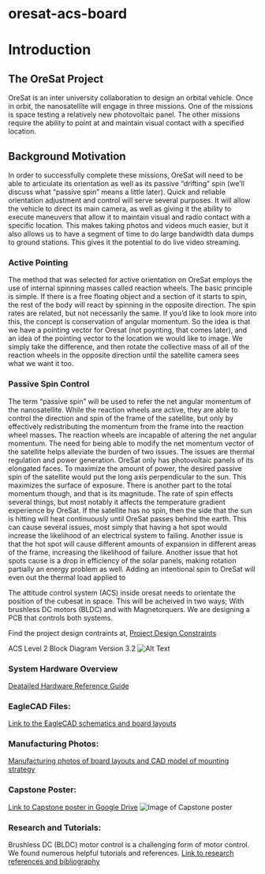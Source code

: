 # oresat-acs-board

# Introduction
## The OreSat Project
OreSat is an inter university collaboration to design an orbital vehicle. Once in orbit, the nanosatellite will engage in three missions. One of the missions is space testing a relatively new photovoltaic panel. The other missions require the ability to point at and maintain visual contact with a specified location. 
## Background Motivation   
In order to successfully complete these missions, OreSat will need to be able to articulate its orientation as well as its passive “drifting” spin (we’ll discuss what “passive spin” means a little later). 
Quick and reliable orientation adjustment and control will serve several purposes. It will allow the vehicle to direct its main camera, as well as giving it the ability to execute maneuvers that allow it to maintain visual and radio contact with a specific location. This makes taking photos and videos much easier, but it also allows us to have a segment of time to do large bandwidth data dumps to ground stations. This gives it the potential to do live video streaming. 
### Active Pointing
The method that was selected for active orientation on OreSat employs the use of internal spinning masses called reaction wheels. The basic principle is simple. If there is a free floating object and a section of it starts to spin, the rest of the body will react by spinning in the opposite direction. The spin rates are related, but not necessarily the same. If you’d like to look more into this, the concept is conservation of angular momentum. 
So the idea is that we have a pointing vector for Oresat (not poynting, that comes later), and an idea of the pointing vector to the location we would like to image. We simply take the difference, and then rotate the collective mass of all of the reaction wheels in the opposite direction until the satellite camera sees what we want it too.  
### Passive Spin Control
The term “passive spin” will be used to refer the net angular momentum of the nanosatellite. While the reaction wheels are active, they are able to control the direction and spin of the frame of the satellite, but only by effectively redistributing the momentum from the frame into the reaction wheel masses. The reaction wheels are incapable of altering the net angular momentum. The need for being able to modify the net momentum vector of the satellite helps alleviate the burden of two issues. The issues are thermal regulation and power generation. OreSat only has photovoltaic panels of its elongated faces. To maximize the amount of power, the desired passive spin of the satellite would put the long axis perpendicular to the sun. This maximizes the surface of exposure. There is another part to the total momentum though, and that is its magnitude. The rate of spin effects several things, but most notably it affects the temperature gradient experience by OreSat. If the satellite has no spin, then the side that the sun is hitting will heat continuously until OreSat passes behind the earth. This can cause several issues, most simply that having a hot spot would increase the likelihood of an electrical system to failing. Another issue is that the hot spot will cause different amounts of expansion in different areas of the frame, increasing the likelihood of failure. Another issue that hot spots cause is a drop in efficiency of the solar panels, making rotation partially an energy problem as well. 
Adding an intentional spin to OreSat will even out the thermal load applied to 


The attitude control system (ACS) inside oresat needs to orientate the position of the cubesat in space. This will be acheived in two ways; With brushless DC motors (BLDC) and with Magnetorquers. We are designing a PCB that controls both systems.

Find the project design contraints at,
[Project Design Constraints](https://github.com/oresat/oresat-acs-board/blob/master/Project%20Design%20Constraints.md)


ACS Level 2 Block Diagram Version 3.2
![Alt Text](https://github.com/oresat/oresat-acs-board/blob/master/ACS%20level%202%20block%20diagram%203.2.png)

### System Hardware Overview
[Deatailed Hardware Reference Guide](https://github.com/oresat/oresat-acs-board/blob/master/Component%20File/Hardware%20Reference%20Guide.md)

### EagleCAD Files:
[Link to the EagleCAD schematics and board layouts](https://github.com/oresat/oresat-acs-board/tree/master/eaglecad)

### Manufacturing Photos:
[Manufacturing photos of board layouts and CAD model of mounting strategy](https://github.com/oresat/oresat-acs-board/tree/master/Manufacturing%20photos)

### Capstone Poster:
[Link to Capstone poster in Google Drive](https://docs.google.com/presentation/d/1KBfbX376Y7nvsIXe14JdyOgP9TMmgJlgeOiYP8BOekc/edit#slide=id.p1)
![Image of Capstone poster](https://github.com/oresat/oresat-acs-board/blob/master/ACS_Capstone.pptx.png)

### Research and Tutorials:
Brushless DC (BLDC) motor control is a challenging form of motor control. We found numerous helpful tutorials and references.
[Link to research references and bibliography](https://github.com/oresat/oresat-acs-board/blob/master/Research%20references%20and%20bibliography.md)



